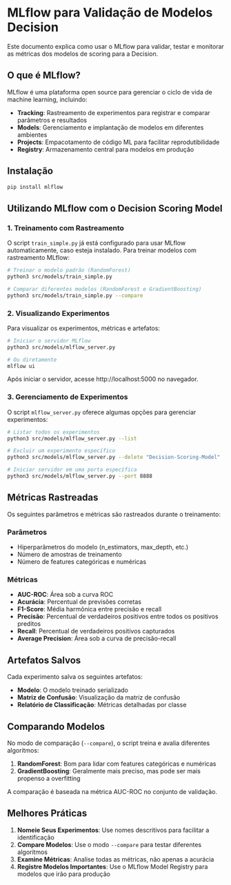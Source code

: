 # MLflow para Validação de Modelos Decision

Este documento explica como usar o MLflow para validar, testar e monitorar as métricas dos modelos de scoring para a Decision.

## O que é MLflow?

MLflow é uma plataforma open source para gerenciar o ciclo de vida de machine learning, incluindo:

- **Tracking**: Rastreamento de experimentos para registrar e comparar parâmetros e resultados
- **Models**: Gerenciamento e implantação de modelos em diferentes ambientes
- **Projects**: Empacotamento de código ML para facilitar reprodutibilidade
- **Registry**: Armazenamento central para modelos em produção

## Instalação

```bash
pip install mlflow
```

## Utilizando MLflow com o Decision Scoring Model

### 1. Treinamento com Rastreamento

O script `train_simple.py` já está configurado para usar MLflow automaticamente, caso esteja instalado. Para treinar modelos com rastreamento MLflow:

```bash
# Treinar o modelo padrão (RandomForest)
python3 src/models/train_simple.py

# Comparar diferentes modelos (RandomForest e GradientBoosting)
python3 src/models/train_simple.py --compare
```

### 2. Visualizando Experimentos

Para visualizar os experimentos, métricas e artefatos:

```bash
# Iniciar o servidor MLflow
python3 src/models/mlflow_server.py

# Ou diretamente
mlflow ui
```

Após iniciar o servidor, acesse http://localhost:5000 no navegador.

### 3. Gerenciamento de Experimentos

O script `mlflow_server.py` oferece algumas opções para gerenciar experimentos:

```bash
# Listar todos os experimentos
python3 src/models/mlflow_server.py --list

# Excluir um experimento específico
python3 src/models/mlflow_server.py --delete "Decision-Scoring-Model"

# Iniciar servidor em uma porta específica
python3 src/models/mlflow_server.py --port 8888
```

## Métricas Rastreadas

Os seguintes parâmetros e métricas são rastreados durante o treinamento:

### Parâmetros
- Hiperparâmetros do modelo (n_estimators, max_depth, etc.)
- Número de amostras de treinamento
- Número de features categóricas e numéricas

### Métricas
- **AUC-ROC**: Área sob a curva ROC
- **Acurácia**: Percentual de previsões corretas
- **F1-Score**: Média harmônica entre precisão e recall
- **Precisão**: Percentual de verdadeiros positivos entre todos os positivos preditos
- **Recall**: Percentual de verdadeiros positivos capturados
- **Average Precision**: Área sob a curva de precisão-recall

## Artefatos Salvos

Cada experimento salva os seguintes artefatos:

- **Modelo**: O modelo treinado serializado
- **Matriz de Confusão**: Visualização da matriz de confusão
- **Relatório de Classificação**: Métricas detalhadas por classe

## Comparando Modelos

No modo de comparação (`--compare`), o script treina e avalia diferentes algoritmos:

1. **RandomForest**: Bom para lidar com features categóricas e numéricas
2. **GradientBoosting**: Geralmente mais preciso, mas pode ser mais propenso a overfitting

A comparação é baseada na métrica AUC-ROC no conjunto de validação.

## Melhores Práticas

1. **Nomeie Seus Experimentos**: Use nomes descritivos para facilitar a identificação
2. **Compare Modelos**: Use o modo `--compare` para testar diferentes algoritmos
3. **Examine Métricas**: Analise todas as métricas, não apenas a acurácia
4. **Registre Modelos Importantes**: Use o MLflow Model Registry para modelos que irão para produção